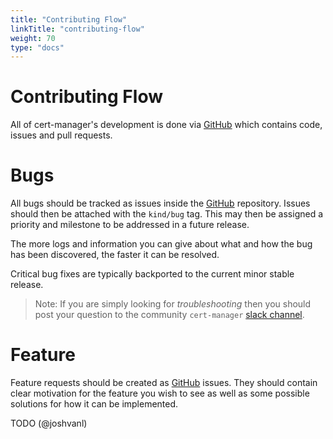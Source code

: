 ```yaml
---
title: "Contributing Flow"
linkTitle: "contributing-flow"
weight: 70
type: "docs"
---
```


# Contributing Flow

All of cert-manager's development is done via
[GitHub](github.com/jetstack/cert-manager) which contains code, issues and pull
requests.

# Bugs

All bugs should be tracked as issues inside the
[GitHub](github.com/jetstack/cert-manager/issues) repository. Issues should then be
attached with the `kind/bug` tag. This may then be assigned a priority and
milestone to be addressed in a future release.

The more logs and information you can give about what and how the bug has been
discovered, the faster it can be resolved.

Critical bug fixes are typically backported to the current minor stable release.

> Note: If you are simply looking for _troubleshooting_ then you should post
> your question to the community `cert-manager` [slack channel](slack.k8s.io).

# Feature

Feature requests should be created as
[GitHub](github.com/jetstack/cert-manager/issues) issues. They should contain
clear motivation for the feature you wish to see as well as some possible
solutions for how it can be implemented.

TODO (@joshvanl)

